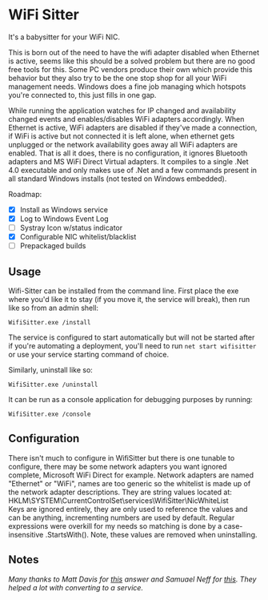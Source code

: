 # WiFi Sitter
It's a babysitter for your WiFi NIC.  

This is born out of the need to have the wifi adapter disabled when Ethernet is
active, seems like this should be a solved problem but there are no good free
tools for this. Some PC vendors produce their own which provide this behavior
but they also try to be the one stop shop for all your WiFi management needs.
Windows does a fine job managing which hotspots you're connected to, this just
fills in one gap.

While running the application watches for IP changed and availability changed
events and enables/disables WiFi adapters accordingly. When Ethernet is active,
WiFi adapters are disabled if they've made a connection, if WiFi is active but
not connected it is left alone, when ethernet gets unplugged or the network
availability goes away all WiFi adapters are enabled. That is all it does,
there is no configuration, it ignores Bluetooth adapters and MS WiFi Direct
Virtual adapters. It compiles to a single .Net 4.0 executable and only makes
use of .Net and a few commands present in all standard Windows installs (not
tested on Windows embedded).

Roadmap:

-  [x] Install as Windows service
-  [x] Log to Windows Event Log
-  [ ] Systray Icon w/status indicator
-  [x] Configurable NIC whitelist/blacklist
-  [ ] Prepackaged builds

## Usage

Wifi-Sitter can be installed from the command line. First place the exe where
you'd like it to stay (if you move it, the service will break), then run like
so from an admin shell:  
  
`WifiSitter.exe /install`  
  
The service is configured to start automatically but will not be started after
if you're automating a deployment, you'll need to run `net start wifisitter`
or use your service starting command of choice. 
  
Similarly, uninstall like so:  
  
`WifiSitter.exe /uninstall`  
  
It can be run as a console application for debugging purposes by running:  
  
`WifiSitter.exe /console` 


## Configuration

There isn't much to configure in WifiSitter but there is one tunable to configure,
there may be some network adapters you want ignored complete, Microsoft WiFi 
Direct for example. Network adapters are named "Ethernet" or "WiFi", names are
too generic so the whitelist is made up of the network adapter descriptions.
They are string values located at:
HKLM\SYSTEM\CurrentControlSet\services\WifiSitter\NicWhiteList  
Keys are ignored entirely, they are only used to reference the values and can be
anything, incrementing numbers are used by default. Regular expressions were
overkill for my needs so matching is done by a case-insensitive .StartsWith().
Note, these values are removed when uninstalling.

## Notes

*Many thanks to Matt Davis for  [this](http://stackoverflow.com/a/4865893/977627) answer
and Samuael Neff for [this](http://stackoverflow.com/a/12282179/977627). They helped a lot with converting to a service.*


